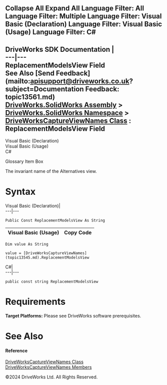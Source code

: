        

 Collapse All Expand All  Language Filter: All  Language Filter: Multiple  Language Filter: Visual Basic (Declaration) Language Filter: Visual Basic (Usage) Language Filter: C#  
---  
DriveWorks SDK Documentation  |   
---|---  
ReplacementModelsView Field   
See Also [Send Feedback](mailto:apisupport@driveworks.co.uk?subject=Documentation Feedback: topic13561.md)  
[DriveWorks.SolidWorks Assembly](topic13342.md) > [DriveWorks.SolidWorks Namespace](topic13345.md) > [DriveWorksCaptureViewNames Class](topic13545.md) : ReplacementModelsView Field  
---  
  
Visual Basic (Declaration)    
Visual Basic (Usage)    
C# 

Glossary Item Box

The invariant name of the Alternatives view. 

# Syntax

Visual Basic (Declaration)|   
---|---  
      
    
    Public Const ReplacementModelsView As String  
  
Visual Basic (Usage)| Copy Code  
---|---  
      
    
    Dim value As String
     
    value = [DriveWorksCaptureViewNames](topic13545.md).ReplacementModelsView  
  
C#|   
---|---  
      
    
    public const string ReplacementModelsView  
  
# Requirements

**Target Platforms:** Please see DriveWorks software prerequisites.

# See Also

#### Reference

[DriveWorksCaptureViewNames Class](topic13545.md)   
[DriveWorksCaptureViewNames Members](topic13546.md)

©2024 DriveWorks Ltd. All Rights Reserved.
